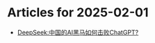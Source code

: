 # Articles for 2025-02-01

- [DeepSeek:中国的AI黑马如何击败ChatGPT?](https://keithhchen.github.io/wpa-md-previews/2025-02-01/html/DeepSeek中国的AI黑马如何击败ChatGPT.html)